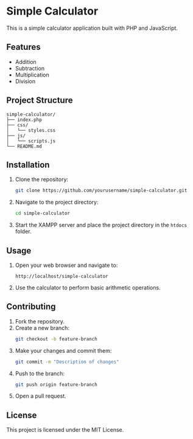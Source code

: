 # Simple Calculator

This is a simple calculator application built with PHP and JavaScript.

## Features

- Addition
- Subtraction
- Multiplication
- Division

## Project Structure

```
simple-calculator/
├── index.php
├── css/
│   └── styles.css
├── js/
│   └── scripts.js
└── README.md
```

## Installation

1. Clone the repository:
    ```sh
    git clone https://github.com/yourusername/simple-calculator.git
    ```
2. Navigate to the project directory:
    ```sh
    cd simple-calculator
    ```
3. Start the XAMPP server and place the project directory in the `htdocs` folder.

## Usage

1. Open your web browser and navigate to:
    ```
    http://localhost/simple-calculator
    ```
2. Use the calculator to perform basic arithmetic operations.

## Contributing

1. Fork the repository.
2. Create a new branch:
    ```sh
    git checkout -b feature-branch
    ```
3. Make your changes and commit them:
    ```sh
    git commit -m "Description of changes"
    ```
4. Push to the branch:
    ```sh
    git push origin feature-branch
    ```
5. Open a pull request.

## License

This project is licensed under the MIT License.